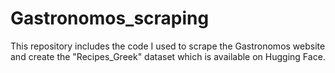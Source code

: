 # Gastronomos_scraping
This repository includes the code I used to scrape the Gastronomos website and create the "Recipes_Greek" dataset which is available on Hugging Face.
